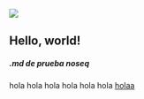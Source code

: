 ![](/zine/assets/imagenes/portada.png)

## Hello, world!

##### .md de prueba noseq
hola hola hola hola hola hola 
[holaa](https://github.com/mardevour/zine)
